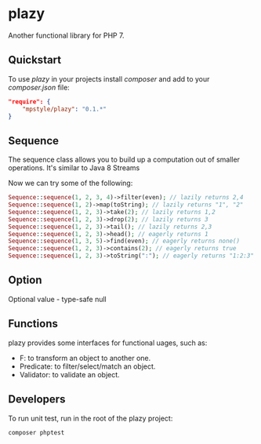 # plazy
Another functional library for PHP 7.

## Quickstart

To use _plazy_ in your projects install _composer_ and add to your _composer.json_ file:
```json
"require": {
    "mpstyle/plazy": "0.1.*"
}
```

## Sequence
The sequence class allows you to build up a computation out of smaller operations. It's similar to Java 8 Streams

Now we can try some of the following:
```php
Sequence::sequence(1, 2, 3, 4)->filter(even); // lazily returns 2,4
Sequence::sequence(1, 2)->map(toString); // lazily returns "1", "2"
Sequence::sequence(1, 2, 3)->take(2); // lazily returns 1,2
Sequence::sequence(1, 2, 3)->drop(2); // lazily returns 3
Sequence::sequence(1, 2, 3)->tail(); // lazily returns 2,3
Sequence::sequence(1, 2, 3)->head(); // eagerly returns 1
Sequence::sequence(1, 3, 5)->find(even); // eagerly returns none()
Sequence::sequence(1, 2, 3)->contains(2); // eagerly returns true
Sequence::sequence(1, 2, 3)->toString(":"); // eagerly returns "1:2:3"
```

## Option
Optional value - type-safe null

## Functions
plazy provides some interfaces for functional uages, such as:

- F: to transform an object to another one.
- Predicate: to filter/select/match an object.
- Validator: to validate an object.

## Developers

To run unit test, run in the root of the plazy project:
```
composer phptest
```
